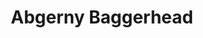 ---
slug: abgerny-baggerhead-1692
title: Abgerny Baggerhead
description: "Abgerny Baggerhead is an exciting online game. Play for free directly in your browser!"
icon: /images/popular_mods/Abgerny Baggerhead.png
url: https://wowtbc.net/sprunkin/abgerny-baggerhead/index.html
previewImage: /images/popular_mods/Abgerny Baggerhead.png
type: popular mods

# SEO配置
seo:
  title: "Abgerny Baggerhead - Play Free Online Game | Fun Browser Games"
  description: "Abgerny Baggerhead - Play this fun online game for free in your browser. No download required!"
  ogImage: "/images/popular_mods/Abgerny Baggerhead.png"
  keywords: "abgerny-baggerhead-1692, online game, browser game, free game, popular mods game, play online"

videoUrls:
  - https://www.youtube.com/embed/example1
  - https://www.youtube.com/embed/example2

whyPlay:
  title: "Why Play Abgerny Baggerhead?"
  items:
    - "Immersive Gameplay: Abgerny Baggerhead offers an engaging and immersive gaming experience that will keep you entertained for hours"
    - "Challenging Levels: Test your skills with increasingly difficult challenges and obstacles"
    - "Beautiful Graphics: Enjoy stunning visuals and smooth animations that bring the game world to life"
    - "Regular Updates: New content and features are added regularly to keep the game fresh and exciting"
    - "Free to Play: Experience all the fun without spending a penny"
    - "Community Features: Connect with other players, share strategies, and compete for high scores"
    - "Cross-Platform: Play on any device with a web browser, no downloads required"

features:
  title: "Key Features of Abgerny Baggerhead"
  image: "/images/popular_mods/Abgerny Baggerhead.png"
  items:
    - "Intuitive Controls: Easy to learn controls make Abgerny Baggerhead accessible for players of all skill levels"
    - "Multiple Game Modes: Enjoy various gameplay options that provide different challenges and experiences"
    - "Character Customization: Personalize your gaming experience with unique characters and items"
    - "Achievement System: Complete special tasks to earn rewards and recognition"
    - "Leaderboards: Compete with players worldwide and see who can achieve the highest scores"

characteristics:
  title: "Game Characteristics"
  image: "/images/popular_mods/Abgerny Baggerhead.png"
  items:
    - "Genre: Popular mods game with elements of strategy and skill"
    - "Difficulty: Suitable for both casual gamers and those seeking a challenge"
    - "Play Time: Quick sessions or extended gameplay, depending on your preference"
    - "Art Style: Vibrant and engaging visuals that enhance the gaming experience"
    - "Sound Design: Immersive audio that complements the gameplay perfectly"

info: "Abgerny Baggerhead is an exciting online game that offers players a unique and engaging gaming experience. With its intuitive controls, stunning visuals, and challenging gameplay, Abgerny Baggerhead provides hours of entertainment for players of all ages and skill levels. Whether you're looking for a quick gaming session during a break or an extended play session, Abgerny Baggerhead delivers an immersive experience that will keep you coming back for more. The game features multiple levels of increasing difficulty, ensuring that players are constantly challenged as they progress. With regular updates adding new content and features, Abgerny Baggerhead remains fresh and exciting, providing endless entertainment options for its growing community of players."

howToPlayIntro: "Welcome to Abgerny Baggerhead! This guide will walk you through the basics and help you master the game. Whether you're a beginner or looking to improve your skills, these tips and instructions will enhance your gaming experience."

howToPlaySteps:
  - title: "Getting Started"
    description: "Begin your Abgerny Baggerhead adventure by familiarizing yourself with the controls. Use your keyboard or mouse to navigate through the game interface. The tutorial will guide you through the basic mechanics and help you understand the objectives."
  - title: "Understanding the Objectives"
    description: "In Abgerny Baggerhead, your main goal is to progress through levels by completing specific objectives. Each level presents unique challenges that require different strategies and approaches."
  - title: "Mastering the Controls"
    description: "Practice using the controls to improve your precision and reaction time. Abgerny Baggerhead requires quick reflexes and strategic thinking to overcome obstacles and defeat opponents."
  - title: "Utilizing Power-ups"
    description: "Collect power-ups throughout the game to enhance your abilities and overcome difficult challenges. Each power-up offers unique advantages that can be crucial for success."
  - title: "Developing Strategies"
    description: "As you progress in Abgerny Baggerhead, develop effective strategies for different scenarios. Analyze patterns, anticipate challenges, and adapt your approach to maximize your performance."

faq:
  title: "Frequently Asked Questions about Abgerny Baggerhead"
  items:
    - question: "Is Abgerny Baggerhead free to play?"
      answer: "Yes, Abgerny Baggerhead is completely free to play directly in your web browser. No downloads or purchases are required to enjoy the full game experience."
    - question: "Can I play Abgerny Baggerhead on mobile devices?"
      answer: "Yes, Abgerny Baggerhead is optimized for both desktop and mobile play. You can enjoy the game on any device with a web browser and internet connection."
    - question: "Are there any in-game purchases?"
      answer: "While Abgerny Baggerhead is free to play, there may be optional in-game purchases available for cosmetic items or additional features that don't affect core gameplay."
    - question: "How often is Abgerny Baggerhead updated?"
      answer: "The developers regularly update Abgerny Baggerhead with new content, features, and improvements based on player feedback and game performance."
    - question: "Can I play Abgerny Baggerhead offline?"
      answer: "Currently, Abgerny Baggerhead requires an internet connection to play as it's a browser-based online game."
    - question: "Is Abgerny Baggerhead suitable for children?"
      answer: "Yes, Abgerny Baggerhead is designed to be family-friendly and suitable for players of all ages."
    - question: "How do I report bugs or issues?"
      answer: "If you encounter any problems while playing Abgerny Baggerhead, you can report them through the game's support page or contact the developers directly through their website."
    - question: "Still Have Questions?"
      answer: "If you have additional questions about Abgerny Baggerhead that aren't covered in this FAQ, please visit our support center or contact our customer service team for assistance."
---
